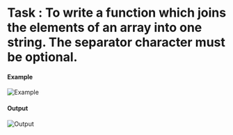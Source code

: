 # Task : To write a function which joins the elements of an array into one string. The separator character must be optional.
#### Example 
![Example](https://i.imgur.com/QZaazIf.png)

#### Output
![Output](https://i.imgur.com/djT8B0m.png)